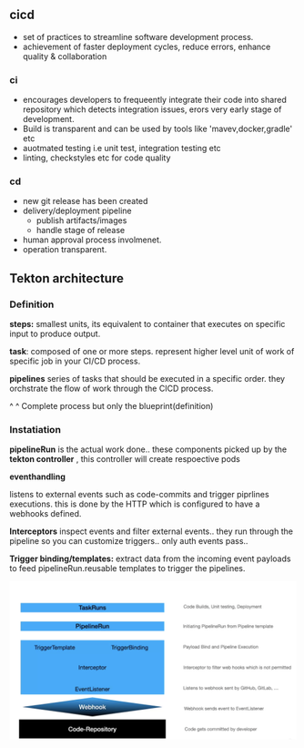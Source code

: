 ## cicd

- set of practices to streamline software development process.
- achievement of faster deployment cycles, reduce errors, enhance quality & collaboration

### ci 

- encourages developers to frequeently integrate their code into shared repository which detects integration issues, erors very early stage of development. 
- Build is transparent and can be used by tools like 'mavev,docker,gradle' etc
- auotmated testing i.e unit test, integration testing etc 
- linting, checkstyles etc for code quality

### cd

- new git release has been created 
- delivery/deployment pipeline 
  - publish artifacts/images
  - handle stage of release
- human approval process involmenet.
- operation transparent.

## Tekton architecture

### Definition

**steps:** smallest units, its equivalent to container that executes on specific input to produce output.

**task**: composed of one or more steps. represent higher level unit of work of specific job in your CI/CD process. 

**pipelines** series of tasks that should be executed in a specific order. they orchstrate the flow of work through the CICD process. 

^ ^ Complete process but only the blueprint(definition)

### Instatiation

**pipelineRun** is the actual work done.. these components picked up by the **tekton controller** , this controller will create respoective pods 

**eventhandling** 

listens to external events such as code-commits and trigger piprlines executions. this is done by the HTTP which is configured to have a webhooks defined. 

**Interceptors** inspect events and filter external events.. they run through the pipeline so you can customize triggers.. only auth events pass..

**Trigger binding/templates:** extract data from the  incoming event payloads to feed pipelineRun.reusable templates to trigger the pipelines. 

![tekton_architecture](tekton_architecture.png)